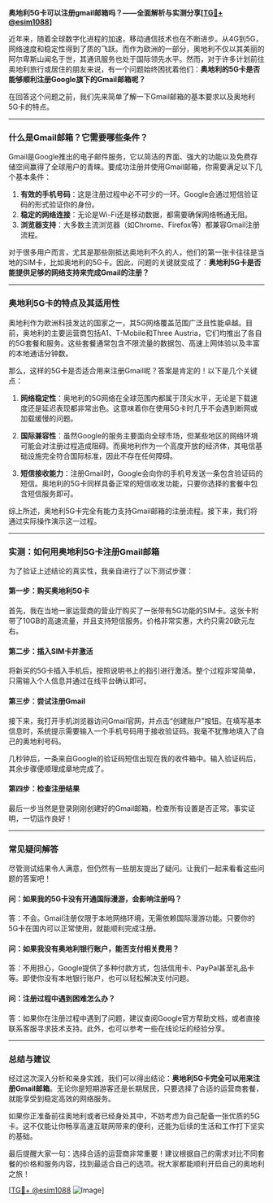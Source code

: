 **奥地利5G卡可以注册gmail邮箱吗？——全面解析与实测分享[[TG💪+ @esim1088](https://t.me/s/esim1088)]**

近年来，随着全球数字化进程的加速，移动通信技术也在不断进步。从4G到5G，网络速度和稳定性得到了质的飞跃。而作为欧洲的一部分，奥地利不仅以其美丽的阿尔卑斯山闻名于世，其通讯服务也处于国际领先水平。然而，对于许多计划前往奥地利旅行或居住的朋友来说，有一个问题始终困扰着他们：**奥地利的5G卡是否能够顺利注册Google旗下的Gmail邮箱呢？**

在回答这个问题之前，我们先来简单了解一下Gmail邮箱的基本要求以及奥地利5G卡的特点。

---

### **什么是Gmail邮箱？它需要哪些条件？**

Gmail是Google推出的电子邮件服务，它以简洁的界面、强大的功能以及免费存储空间赢得了全球用户的青睐。要成功注册并使用Gmail邮箱，你需要满足以下几个基本条件：

1. **有效的手机号码**：这是注册过程中必不可少的一环。Google会通过短信验证码的形式验证你的身份。
2. **稳定的网络连接**：无论是Wi-Fi还是移动数据，都需要确保网络畅通无阻。
3. **浏览器支持**：大多数主流浏览器（如Chrome、Firefox等）都兼容Gmail注册流程。

对于很多用户而言，尤其是那些刚抵达奥地利不久的人，他们的第一张卡往往是当地的SIM卡，比如奥地利的5G卡。因此，问题的关键就变成了：**奥地利5G卡是否能提供足够的网络支持来完成Gmail的注册？**

---

### **奥地利5G卡的特点及其适用性**

奥地利作为欧洲科技发达的国家之一，其5G网络覆盖范围广泛且性能卓越。目前，奥地利的主要运营商包括A1、T-Mobile和Three Austria，它们均推出了各自的5G套餐和服务。这些套餐通常包含不限流量的数据包、高速上网体验以及丰富的本地通话分钟数。

那么，这样的5G卡是否适合用来注册Gmail呢？答案是肯定的！以下是几个关键点：

1. **网络稳定性**：奥地利的5G网络在全球范围内都属于顶尖水平，无论是下载速度还是延迟表现都非常出色。这意味着你在使用5G卡时几乎不会遇到断网或加载缓慢的问题。
   
2. **国际兼容性**：虽然Google的服务主要面向全球市场，但某些地区的网络环境可能会对注册过程造成阻碍。而奥地利作为一个高度开放的经济体，其电信基础设施完全符合国际标准，因此不存在任何障碍。

3. **短信接收能力**：注册Gmail时，Google会向你的手机号发送一条包含验证码的短信。奥地利的5G卡同样具备正常的短信收发功能，只要你选择的套餐中包含短信服务即可。

综上所述，奥地利5G卡完全有能力支持Gmail邮箱的注册流程。接下来，我们将通过实际操作演示这一过程。

---

### **实测：如何用奥地利5G卡注册Gmail邮箱**

为了验证上述结论的真实性，我亲自进行了以下测试步骤：

#### **第一步：购买奥地利5G卡**
首先，我在当地一家运营商的营业厅购买了一张带有5G功能的SIM卡。这张卡附带了10GB的高速流量，并且支持短信服务。价格非常实惠，大约只需20欧元左右。

#### **第二步：插入SIM卡并激活**
将新买的5G卡插入手机后，按照说明书上的指引进行激活。整个过程非常简单，只需输入个人信息并通过在线平台确认即可。

#### **第三步：尝试注册Gmail**
接下来，我打开手机浏览器访问Gmail官网，并点击“创建账户”按钮。在填写基本信息时，系统提示需要输入一个手机号码用于接收验证码。我毫不犹豫地填入了自己的奥地利号码。

几秒钟后，一条来自Google的验证码短信出现在我的收件箱中。输入验证码后，其余步骤便顺理成章地完成了。

#### **第四步：检查注册结果**
最后一步当然是登录刚刚创建好的Gmail邮箱，检查所有设置是否正常。事实证明，一切运作良好！

---

### **常见疑问解答**

尽管测试结果令人满意，但仍然有一些朋友提出了疑问。让我们一起来看看这些问题的答案吧！

#### **问：如果我的5G卡没有开通国际漫游，会影响注册吗？**
答：不会。Gmail注册仅限于本地网络环境，无需依赖国际漫游功能。只要你的5G卡在国内可以正常使用，就能顺利完成注册。

#### **问：如果我没有奥地利银行账户，能否支付相关费用？**
答：不用担心，Google提供了多种付款方式，包括信用卡、PayPal甚至礼品卡等。即使你没有本地银行账户，也可以轻松解决支付问题。

#### **问：注册过程中遇到困难怎么办？**
答：如果你在注册过程中遇到了问题，建议查阅Google官方帮助文档，或者直接联系客服寻求技术支持。此外，也可以参考一些在线论坛的经验分享。

---

### **总结与建议**

经过这次深入分析和亲身实践，我们可以得出结论：**奥地利5G卡完全可以用来注册Gmail邮箱**。无论你是短期游客还是长期居民，只要选择了合适的运营商套餐，就能享受到稳定高效的网络服务。

如果你正准备前往奥地利或者已经身处其中，不妨考虑为自己配备一张优质的5G卡。这不仅能让你畅享高速互联网带来的便利，还能为后续的生活和工作打下坚实的基础。

最后提醒大家一句：选择合适的运营商非常重要！建议根据自己的需求对比不同套餐的价格和服务内容，找到最适合自己的选项。祝大家都能顺利开启自己的奥地利之旅！

[[TG💪+ @esim1088](https://t.me/s/esim1088) ![Image](https://i.postimg.cc/4NQfJmqS/Snipaste-2025-05-13-00-14-12.png)]